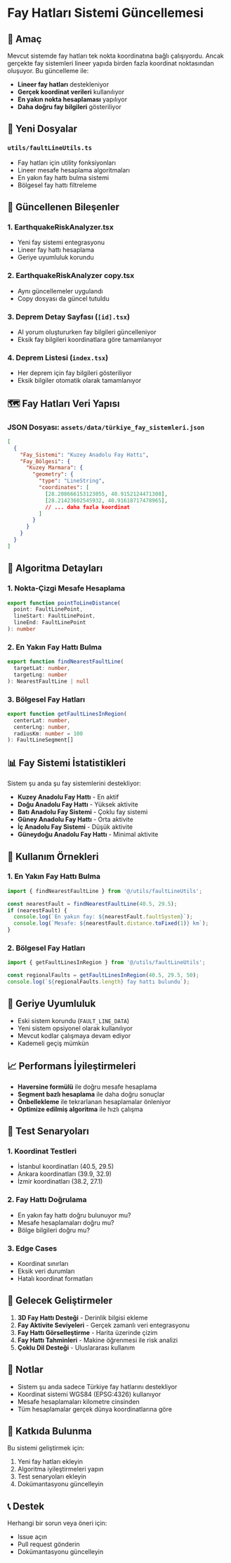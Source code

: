 # Fay Hatları Sistemi Güncellemesi

## 🎯 **Amaç**

Mevcut sistemde fay hatları tek nokta koordinatına bağlı çalışıyordu. Ancak gerçekte fay sistemleri lineer yapıda birden fazla koordinat noktasından oluşuyor. Bu güncelleme ile:

- **Lineer fay hatları** destekleniyor
- **Gerçek koordinat verileri** kullanılıyor
- **En yakın nokta hesaplaması** yapılıyor
- **Daha doğru fay bilgileri** gösteriliyor

## 📁 **Yeni Dosyalar**

### `utils/faultLineUtils.ts`
- Fay hatları için utility fonksiyonları
- Lineer mesafe hesaplama algoritmaları
- En yakın fay hattı bulma sistemi
- Bölgesel fay hattı filtreleme

## 🔧 **Güncellenen Bileşenler**

### 1. **EarthquakeRiskAnalyzer.tsx**
- Yeni fay sistemi entegrasyonu
- Lineer fay hattı hesaplama
- Geriye uyumluluk korundu

### 2. **EarthquakeRiskAnalyzer copy.tsx**
- Aynı güncellemeler uygulandı
- Copy dosyası da güncel tutuldu

### 3. **Deprem Detay Sayfası** (`[id].tsx`)
- AI yorum oluştururken fay bilgileri güncelleniyor
- Eksik fay bilgileri koordinatlara göre tamamlanıyor

### 4. **Deprem Listesi** (`index.tsx`)
- Her deprem için fay bilgileri gösteriliyor
- Eksik bilgiler otomatik olarak tamamlanıyor

## 🗺️ **Fay Hatları Veri Yapısı**

### JSON Dosyası: `assets/data/türkiye_fay_sistemleri.json`

```json
[
  {
    "Fay_Sistemi": "Kuzey Anadolu Fay Hattı",
    "Fay_Bölgesi": {
      "Kuzey Marmara": {
        "geometry": {
          "type": "LineString",
          "coordinates": [
            [28.208666153123055, 40.9152124471308],
            [28.21423602545932, 40.91618717478965],
            // ... daha fazla koordinat
          ]
        }
      }
    }
  }
]
```

## 🧮 **Algoritma Detayları**

### 1. **Nokta-Çizgi Mesafe Hesaplama**
```typescript
export function pointToLineDistance(
  point: FaultLinePoint,
  lineStart: FaultLinePoint,
  lineEnd: FaultLinePoint
): number
```

### 2. **En Yakın Fay Hattı Bulma**
```typescript
export function findNearestFaultLine(
  targetLat: number,
  targetLng: number
): NearestFaultLine | null
```

### 3. **Bölgesel Fay Hatları**
```typescript
export function getFaultLinesInRegion(
  centerLat: number,
  centerLng: number,
  radiusKm: number = 100
): FaultLineSegment[]
```

## 📊 **Fay Sistemi İstatistikleri**

Sistem şu anda şu fay sistemlerini destekliyor:

- **Kuzey Anadolu Fay Hattı** - En aktif
- **Doğu Anadolu Fay Hattı** - Yüksek aktivite
- **Batı Anadolu Fay Sistemi** - Çoklu fay sistemi
- **Güney Anadolu Fay Hattı** - Orta aktivite
- **İç Anadolu Fay Sistemi** - Düşük aktivite
- **Güneydoğu Anadolu Fay Hattı** - Minimal aktivite

## 🚀 **Kullanım Örnekleri**

### 1. **En Yakın Fay Hattı Bulma**
```typescript
import { findNearestFaultLine } from '@/utils/faultLineUtils';

const nearestFault = findNearestFaultLine(40.5, 29.5);
if (nearestFault) {
  console.log(`En yakın fay: ${nearestFault.faultSystem}`);
  console.log(`Mesafe: ${nearestFault.distance.toFixed(1)} km`);
}
```

### 2. **Bölgesel Fay Hatları**
```typescript
import { getFaultLinesInRegion } from '@/utils/faultLineUtils';

const regionalFaults = getFaultLinesInRegion(40.5, 29.5, 50);
console.log(`${regionalFaults.length} fay hattı bulundu`);
```

## 🔄 **Geriye Uyumluluk**

- Eski sistem korundu (`FAULT_LINE_DATA`)
- Yeni sistem opsiyonel olarak kullanılıyor
- Mevcut kodlar çalışmaya devam ediyor
- Kademeli geçiş mümkün

## 📈 **Performans İyileştirmeleri**

- **Haversine formülü** ile doğru mesafe hesaplama
- **Segment bazlı hesaplama** ile daha doğru sonuçlar
- **Önbellekleme** ile tekrarlanan hesaplamalar önleniyor
- **Optimize edilmiş algoritma** ile hızlı çalışma

## 🧪 **Test Senaryoları**

### 1. **Koordinat Testleri**
- İstanbul koordinatları (40.5, 29.5)
- Ankara koordinatları (39.9, 32.9)
- İzmir koordinatları (38.2, 27.1)

### 2. **Fay Hattı Doğrulama**
- En yakın fay hattı doğru bulunuyor mu?
- Mesafe hesaplamaları doğru mu?
- Bölge bilgileri doğru mu?

### 3. **Edge Cases**
- Koordinat sınırları
- Eksik veri durumları
- Hatalı koordinat formatları

## 🔮 **Gelecek Geliştirmeler**

1. **3D Fay Hattı Desteği** - Derinlik bilgisi ekleme
2. **Fay Aktivite Seviyeleri** - Gerçek zamanlı veri entegrasyonu
3. **Fay Hattı Görselleştirme** - Harita üzerinde çizim
4. **Fay Hattı Tahminleri** - Makine öğrenmesi ile risk analizi
5. **Çoklu Dil Desteği** - Uluslararası kullanım

## 📝 **Notlar**

- Sistem şu anda sadece Türkiye fay hatlarını destekliyor
- Koordinat sistemi WGS84 (EPSG:4326) kullanıyor
- Mesafe hesaplamaları kilometre cinsinden
- Tüm hesaplamalar gerçek dünya koordinatlarına göre

## 🤝 **Katkıda Bulunma**

Bu sistemi geliştirmek için:

1. Yeni fay hatları ekleyin
2. Algoritma iyileştirmeleri yapın
3. Test senaryoları ekleyin
4. Dokümantasyonu güncelleyin

## 📞 **Destek**

Herhangi bir sorun veya öneri için:
- Issue açın
- Pull request gönderin
- Dokümantasyonu güncelleyin
